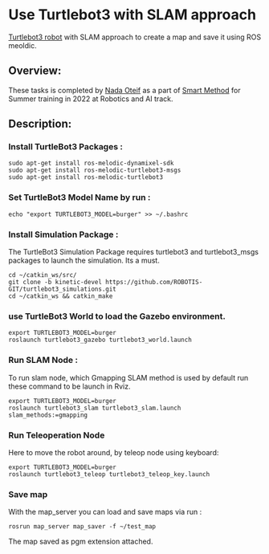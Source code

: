 # Use Turtlebot3 with SLAM approach
[Turtlebot3 robot](https://emanual.robotis.com/docs/en/platform/turtlebot3/slam/) with SLAM approach to create a map and save it using ROS meoldic.

## Overview:

These tasks is completed by [Nada Oteif](https://sa.linkedin.com/in/nadaoteif) as a part of [Smart Method](https://s-m.com.sa/en/index.html) for Summer training in 2022 at Robotics and AI track.

## Description:

### Install TurtleBot3 Packages :
```
sudo apt-get install ros-melodic-dynamixel-sdk
sudo apt-get install ros-melodic-turtlebot3-msgs
sudo apt-get install ros-melodic-turtlebot3
```

### Set TurtleBot3 Model Name by run :

```
echo "export TURTLEBOT3_MODEL=burger" >> ~/.bashrc
```

### Install Simulation Package :

The TurtleBot3 Simulation Package requires turtlebot3 and turtlebot3_msgs packages to launch the simulation. Its a must.
```
cd ~/catkin_ws/src/
git clone -b kinetic-devel https://github.com/ROBOTIS-GIT/turtlebot3_simulations.git
cd ~/catkin_ws && catkin_make
```

### use  TurtleBot3 World to load the Gazebo environment.

```
export TURTLEBOT3_MODEL=burger
roslaunch turtlebot3_gazebo turtlebot3_world.launch
```

### Run SLAM Node : 
To run slam node, which Gmapping SLAM method is used by default run these command to be launch in Rviz.

```
export TURTLEBOT3_MODEL=burger
roslaunch turtlebot3_slam turtlebot3_slam.launch slam_methods:=gmapping
```

### Run Teleoperation Node 

Here to move the robot around, by teleop node using keyboard:
```
export TURTLEBOT3_MODEL=burger
roslaunch turtlebot3_teleop turtlebot3_teleop_key.launch
```

###  Save map 

With the map_server you can load and save maps via run :

``` 
rosrun map_server map_saver -f ~/test_map
```

The map saved as pgm extension attached. 




